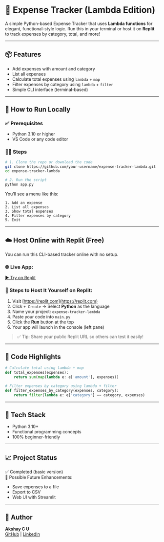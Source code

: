 # 💸 Expense Tracker (Lambda Edition)

A simple Python-based Expense Tracker that uses **Lambda functions** for elegant, functional-style logic. Run this in your terminal or host it on **Replit** to track expenses by category, total, and more!

---

## 📦 Features

- Add expenses with amount and category  
- List all expenses  
- Calculate total expenses using `lambda` + `map`  
- Filter expenses by category using `lambda` + `filter`  
- Simple CLI interface (terminal-based)

---

## 📍 How to Run Locally

### ✅ Prerequisites

- Python 3.10 or higher  
- VS Code or any code editor

### 🧑‍💻 Steps

```bash
# 1. Clone the repo or download the code
git clone https://github.com/your-username/expense-tracker-lambda.git
cd expense-tracker-lambda

# 2. Run the script
python app.py
```

You’ll see a menu like this:
```
1. Add an expense
2. List all expenses
3. Show total expenses
4. Filter expenses by category
5. Exit
```

---

## ☁️ Host Online with Replit (Free)

You can run this CLI-based tracker online with no setup.

### 🌐 Live App:
[▶ Try on Replit](https://replit.com/@akshaycu11/Expense-TrackerLambda?v=1)

### 🔁 Steps to Host It Yourself on Replit:

1. Visit [https://replit.com](https://replit.com)
2. Click `+ Create` → Select **Python** as the language
3. Name your project: `expense-tracker-lambda`
4. Paste your code into `main.py`
5. Click the **Run** button at the top
6. Your app will launch in the console (left pane)

> ✅ Tip: Share your public Replit URL so others can test it easily!

---

## 🧠 Code Highlights

```python
# Calculate total using lambda + map
def total_expenses(expenses):
    return sum(map(lambda e: e['amount'], expenses))

# Filter expenses by category using lambda + filter
def filter_expenses_by_category(expenses, category):
    return filter(lambda e: e['category'] == category, expenses)
```

---

## 🧠 Tech Stack

- Python 3.10+
- Functional programming concepts
- 100% beginner-friendly

---

## 📈 Project Status

✅ Completed (basic version)  
🚀 Possible Future Enhancements:
- Save expenses to a file
- Export to CSV
- Web UI with Streamlit

---

## 🙌 Author

**Akshay C U**  
[GitHub](https://github.com/AkshayCu-Codes) | [LinkedIn](https://www.linkedin.com/in/akshay-c-0a7106134/)